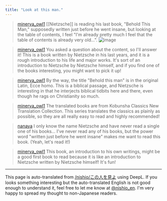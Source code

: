 ```yaml
---
title: "Look at this man."
---
```


> [minerva_owl1](https://x.com/minerva_owl1/status/1798645004996600213) [[Nietzsche]] is reading his last book, "Behold This Man," supposedly written just before he went insane, but looking at the table of contents, I feel "I'm already pretty much I feel that the table of contents is already very old...".
>  ![image](https://pbs.twimg.com/media/GPYSGH0asAA-hX5?format=jpg&name=medium#.png)

> [minerva_owl1](https://x.com/minerva_owl1/status/1798739619162526057) You asked a question about the content, so I'll answer it! This is a book written by Nietzsche in his last years, and it is a rough introduction to his life and major works. It's sort of an introduction to Nietzsche by Nietzsche himself, and if you find one of the books interesting, you might want to pick it up!

> [minerva_owl1](https://x.com/minerva_owl1/status/1798739708522201129) By the way, the title "Behold this man" is in the original Latin, Ecce homo. This is a biblical passage, and Nietzsche is interesting in that he interjects biblical tidbits here and there, even though he rags on Christianity so much.

> [minerva_owl1](https://x.com/minerva_owl1/status/1798925129642291361) The translated books are from Kobunsha Classics New Translation Collection. This series translates the classics as plainly as possible, so they are all really easy to read and highly recommended!

> [nanaya](https://x.com/nanaya/status/1798704466830712918) I only know the name Nietzsche and have never read a single one of his books... I've never read any of his books, but the power word "written just before he went insane" makes me want to read this book. (Yeah, let's read it!)

> [minerva_owl1](https://x.com/minerva_owl1/status/1798722717883212185) This book, an introduction to his own writings, might be a good first book to read because it is like an introduction to Nietzsche written by Nietzsche himself! It's fun!

---
This page is auto-translated from [/nishio/この人を見よ](https://scrapbox.io/nishio/この人を見よ) using DeepL. If you looks something interesting but the auto-translated English is not good enough to understand it, feel free to let me know at [@nishio_en](https://twitter.com/nishio_en). I'm very happy to spread my thought to non-Japanese readers.